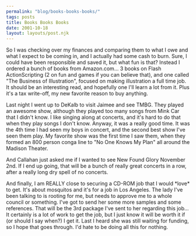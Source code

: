 ```yaml
---
permalink: "blog/books-books-books/"
tags: posts
title: Books Books Books
date: 2001-10-18
layout: layouts/post.njk
---
```


So I was checking over my finances and comparing them to what I owe and what I expect to be coming in, and I actually had some cash to burn. Sure, I could have been responsible and saved it, but what fun is that? Instead I ordered a bunch of books from Amazon.com... 3 books on Flash ActionScripting (2 on fun and games if you can believe that), and one called "The Business of Illustration", focused on making illustration a full time job. It should be an interesting read, and hopefully one I'll learn a lot from it. Plus it's a tax write-off, my new favorite reason to buy anything.

Last night I went up to DeKalb to visit Jaimee and see TMBG. They played an awesome show, although they played too many songs from Mink Car that I didn't know. I like singing along at concerts, and it's hard to do that when they play songs I don't know. Anyway, it was a really good time. It was the 4th time I had seen my boys in concert, and the second best show I've seen them play. My favorite show was the first time I saw them, when they formed an 800 person conga line to "No One Knows My Plan" all around the Madison Theater. 

And Callahan just asked me if I wanted to see New Found Glory November 2nd. If I end up going, that will be a bunch of really great concerts in a row, after a really long dry spell of no concerts.

And finally, I am REALLY close to securing a CD-ROM job that I would \*love\* to get. It's about mosquitos and it's for a job in Los Angeles. The lady I've been talking to is rooting for me, but needs to approve me to a whole council or something. I've got to send her some more samples and some references. That will be the 3rd package I've sent to her regarding this job... It certainly is a lot of work to get the job, but I just know it will be worth it if (or should I say when?) I get it. Last I heard she was still waiting for funding, so I hope that goes through. I'd hate to be doing all this for nothing.